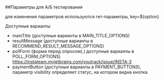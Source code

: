 ##Параметры для А/Б тестирования

для изменения параметров используются гет-параметры, key=${option}

Доступные варианты
- mainTitle (доступные варианты в MAIN_TITLE_OPTIONS)
- resultMessage (доступные варианты в RECOMMEND_RESULT_MESSAGE_OPTIONS)
- pollForm (форма перед опросом),( доступные варианты в POLL_FORM_OPTIONS)
https://instateam.myjetbrains.com/youtrack/issue/INSTA-3
- paymentButton (доступные варианты в PAYMENT_BUTTONS), параметр visibility определяет статус, на котором видна кнопка
